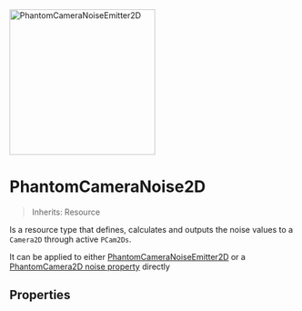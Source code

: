 <img alt="PhantomCameraNoiseEmitter2D" src="/assets/icons/phantom-camera-noise-2d.svg" height="256" width="256"/>

# PhantomCameraNoise2D
> Inherits: Resource

Is a resource type that defines, calculates and outputs the noise values to a `Camera2D` through active `PCam2Ds`.

It can be applied to either [PhantomCameraNoiseEmitter2D](/noise/phantom-camera-noise-emitter-2d) or a [PhantomCamera2D noise property](/core-nodes/phantom-camera-2d#noise) directly

## Properties
<Property propertyName="amplitude" propertyType="float" propertyDefault="10">
<template v-slot:propertyDescription>

Defines the size of the noise pattern.

Higher values will increase the range the noise can reach.

</template>
<template v-slot:setMethod>

`void` set_amplitude (`float` value)

</template>
<template v-slot:setExample>

::: details Example
```gdscript
pcam.noise.set_amplitude(4.2)
```
:::

</template>
<template v-slot:getMethod>

`float` get_amplitude()

</template>
<template v-slot:getExample>

::: details Example
```gdscript
pcam.noise.get_amplitude()
```
:::

</template>
</Property>




<Property propertyName="frequency" propertyType="float" propertyDefault="0.5">
<template v-slot:propertyDescription>

Sets the density of the noise pattern.

Higher values will result in more erratic noise.

</template>
<template v-slot:setMethod>

`void` set_frequency (`float` value)

</template>
<template v-slot:setExample>

::: details Example
```gdscript
pcam.noise.set_frequency(4.2)
```
:::

</template>
<template v-slot:getMethod>

`float` get_frequency()

</template>
<template v-slot:getExample>

::: details Example
```gdscript
pcam.noise.get_frequency()
```
:::

</template>
</Property>




<Property propertyName="randomize_noise_seed" propertyType="bool" propertyDefault="true">
<template v-slot:propertyDescription>

If true, randomizes the noise pattern every time the noise is run.

If disabled, [noise_seed](#noise_seed) can be used to define a fixed noise pattern.

</template>
<template v-slot:setMethod>

`void` set_randomize_noise_seed (`bool` value)

</template>
<template v-slot:setExample>

::: details Example
```gdscript
pcam.noise.set_randomize_noise_seed(false)
```
:::

</template>
<template v-slot:getMethod>

`bool` get_randomize_noise_seed()

</template>
<template v-slot:getExample>

::: details Example
```gdscript
pcam.noise.get_randomize_noise_seed()
```
:::

</template>
</Property>




<Property propertyName="noise_seed" propertyType="int" propertyDefault="0">
<template v-slot:propertyDescription>

Sets a predetermined seed noise value.

Useful if wanting to achieve a persistent noise pattern every time the noise is emitted.

</template>
<template v-slot:setMethod>

`void` set_noise_seed (`int` value)

</template>
<template v-slot:setExample>

::: details Example
```gdscript
pcam.noise.set_noise_seed(false)
```
:::

</template>
<template v-slot:getMethod>

`int` get_noise_seed()

</template>
<template v-slot:getExample>

::: details Example
```gdscript
pcam.noise.get_noise_seed()
```
:::

</template>
</Property>




<Property propertyName="positional_noise" propertyType="bool" propertyDefault="true">
<template v-slot:propertyDescription>

Enables noise changes to the `Camera2D`'s `offset` position.

</template>
<template v-slot:setMethod>

`void` set_positional_noise (`bool` value)

</template>
<template v-slot:setExample>

::: details Example
```gdscript
pcam.noise.set_positional_noise(false)
```
:::

</template>
<template v-slot:getMethod>

`bool` get_positional_noise()

</template>
<template v-slot:getExample>

::: details Example
```gdscript
pcam.noise.get_positional_noise()
```
:::

</template>
</Property>




<Property propertyName="rotational_noise" propertyType="bool" propertyDefault="true">
<template v-slot:propertyDescription>

Enables noise changes to the `Camera2D`'s rotation.

</template>
<template v-slot:setMethod>

`void` set_rotational_noise (`bool` value)

</template>
<template v-slot:setExample>

::: details Example
```gdscript
pcam.noise.set_rotational_noise(false)
```
:::

</template>
<template v-slot:getMethod>

`bool` get_rotational_noise()

</template>
<template v-slot:getExample>

::: details Example
```gdscript
pcam.noise.get_rotational_noise()
```
:::

</template>
</Property>




<Property propertyName="positional_multiplier_x" propertyType="float" propertyDefault="1">
<template v-slot:propertyDescription>

Multiplies positional noise amount in the X-axis.

Set the value to 0 to disable noise in the axis.

</template>
<template v-slot:setMethod>

`void` set_positional_multiplier_x (`float` value)

</template>
<template v-slot:setExample>

::: details Example
```gdscript
pcam.noise.set_positional_multiplier_x(0.42)
```
:::

</template>
<template v-slot:getMethod>

`float` get_positional_multiplier_x()

</template>
<template v-slot:getExample>

::: details Example
```gdscript
pcam.noise.get_positional_multiplier_x()
```
:::

</template>
</Property>




<Property propertyName="positional_multiplier_y" propertyType="float" propertyDefault="1">
<template v-slot:propertyDescription>

Multiplies positional noise amount in the Y-axis.

Set the value to 0 to disable noise in the axis.

</template>
<template v-slot:setMethod>

`void` set_positional_multiplier_y (`float` value)

</template>
<template v-slot:setExample>

::: details Example
```gdscript
pcam.noise.set_positional_multiplier_y(0.42)
```
:::

</template>
<template v-slot:getMethod>

`float` get_positional_multiplier_y()

</template>
<template v-slot:getExample>

::: details Example
```gdscript
pcam.noise.get_positional_multiplier_y()
```
:::

</template>
</Property>




<Property propertyName="rotational_multiplier" propertyType="float" propertyDefault="1">
<template v-slot:propertyDescription>

Multiplies rotational noise amount.

</template>
<template v-slot:setMethod>

`void` set_rotational_multiplier_x (`float` value)

</template>
<template v-slot:setExample>

::: details Example
```gdscript
pcam.noise.set_rotational_multiplier(0.42)
```
:::

</template>
<template v-slot:getMethod>

`float` get_rotational_multiplier()

</template>
<template v-slot:getExample>

::: details Example
```gdscript
pcam.noise.get_rotational_multiplier()
```
:::

</template>
</Property>